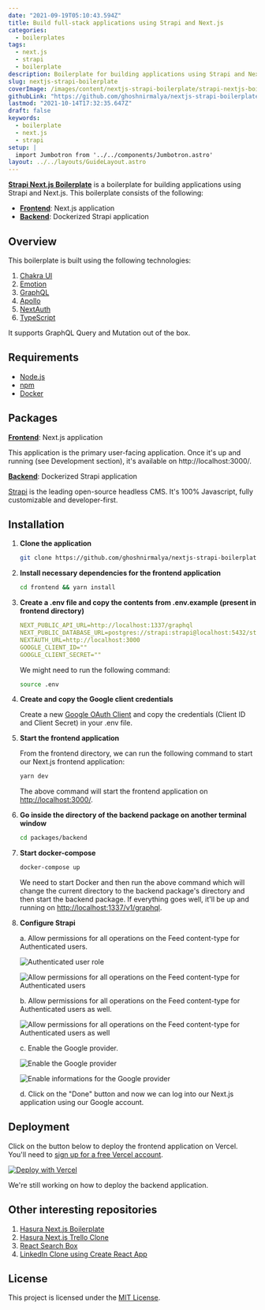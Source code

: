 ```yaml
---
date: "2021-09-19T05:10:43.594Z"
title: Build full-stack applications using Strapi and Next.js
categories:
  - boilerplates
tags:
  - next.js
  - strapi
  - boilerplate
description: Boilerplate for building applications using Strapi and Next.js.
slug: nextjs-strapi-boilerplate
coverImage: /images/content/nextjs-strapi-boilerplate/strapi-nextjs-boilerplate.png
githubLink: "https://github.com/ghoshnirmalya/nextjs-strapi-boilerplate"
lastmod: "2021-10-14T17:32:35.647Z"
draft: false
keywords:
  - boilerplate
  - next.js
  - strapi
setup: |
  import Jumbotron from '../../components/Jumbotron.astro'
layout: ../../layouts/GuideLayout.astro
---
```


<Jumbotron
  description="Built on top of Strapi and Next.js"
  githubLink="https://github.com/ghoshnirmalya/nextjs-strapi-boilerplate"
  demoLink="https://nextjs-strapi-boilerplate.vercel.app/"
/>

[**Strapi Next.js Boilerplate**](https://github.com/ghoshnirmalya/nextjs-strapi-boilerplate) is a boilerplate for building applications using Strapi and Next.js. This boilerplate consists of the following:

- [**Frontend**](https://github.com/ghoshnirmalya/nextjs-strapi-boilerplate/tree/master/frontend): Next.js application
- [**Backend**](https://github.com/ghoshnirmalya/nextjs-strapi-boilerplate/tree/master/backend): Dockerized Strapi application

## Overview

This boilerplate is built using the following technologies:

1. [Chakra UI](https://chakra-ui.com/)
2. [Emotion](https://emotion.sh/)
3. [GraphQL](https://graphql.org/)
4. [Apollo](https://www.apollographql.com/)
5. [NextAuth](https://next-auth.js.org/)
6. [TypeScript](https://www.typescriptlang.org/)

It supports GraphQL Query and Mutation out of the box.

## Requirements

- [Node.js](https://nodejs.org/)
- [npm](https://www.npmjs.com/)
- [Docker](https://www.docker.com/)

## Packages

[**Frontend**](https://github.com/ghoshnirmalya/nextjs-strapi-boilerplate/tree/master/frontend): Next.js application

This application is the primary user-facing application. Once it's up and running (see Development section), it's available on http://localhost:3000/.

[**Backend**](https://github.com/ghoshnirmalya/nextjs-strapi-boilerplate/tree/master/backend): Dockerized Strapi application

[Strapi](https://strapi.io/) is the leading open-source headless CMS. It's 100% Javascript, fully customizable and developer-first.

## Installation

1. **Clone the application**

   ```bash
   git clone https://github.com/ghoshnirmalya/nextjs-strapi-boilerplate
   ```

2. **Install necessary dependencies for the frontend application**

   ```bash
   cd frontend && yarn install
   ```

3. **Create a .env file and copy the contents from .env.example (present in frontend directory)**

   ```yaml
   NEXT_PUBLIC_API_URL=http://localhost:1337/graphql
   NEXT_PUBLIC_DATABASE_URL=postgres://strapi:strapi@localhost:5432/strapi
   NEXTAUTH_URL=http://localhost:3000
   GOOGLE_CLIENT_ID=""
   GOOGLE_CLIENT_SECRET=""
   ```

   We might need to run the following command:

   ```bash
   source .env
   ```

4. **Create and copy the Google client credentials**

   Create a new [Google OAuth Client](https://console.developers.google.com/apis/credentials/oauthclient) and copy the credentials (Client ID and Client Secret) in your .env file.

5. **Start the frontend application**

   From the frontend directory, we can run the following command to start our Next.js frontend application:

   ```bash
   yarn dev
   ```

   The above command will start the frontend application on [http://localhost:3000/](http://localhost:3000).

6. **Go inside the directory of the backend package on another terminal window**

   ```bash
   cd packages/backend
   ```

7. **Start docker-compose**

   ```bash
   docker-compose up
   ```

   We need to start Docker and then run the above command which will change the current directory to the backend package's directory and then start the backend package. If everything goes well, it'll be up and running on [http://localhost:1337/v1/graphql](http://localhost:1337/v1/graphql).

8. **Configure Strapi**

   a. Allow permissions for all operations on the Feed content-type for Authenticated users.

   ![Authenticated user role](/images/content/nextjs-strapi-boilerplate/1.png)

   ![Allow permissions for all operations on the Feed content-type for Authenticated users](/images/content/nextjs-strapi-boilerplate/2.png)

   b. Allow permissions for all operations on the Feed content-type for Authenticated users as well.

   ![Allow permissions for all operations on the Feed content-type for Authenticated users as well](/images/content/nextjs-strapi-boilerplate/3.png)

   c. Enable the Google provider.

   ![Enable the Google provider](/images/content/nextjs-strapi-boilerplate/4.png)

   ![Enable informations for the Google provider](/images/content/nextjs-strapi-boilerplate/5.png)

   d. Click on the "Done" button and now we can log into our Next.js application using our Google account.

## Deployment

Click on the button below to deploy the frontend application on Vercel. You'll need to [sign up for a free Vercel account](https://vercel.com/signup/).

[![Deploy with Vercel](https://vercel.com/button)](https://vercel.com/import/git?s=https%3A%2F%2Fgithub.com%2Fghoshnirmalya%2Fnextjs-strapi-boilerplate%2Ftree%2Fmaster%2Ffrontend&env=NEXT_PUBLIC_API_URL,NEXT_PUBLIC_WS_URL,DATABASE_URL,AUTH_PRIVATE_KEY,EMAIL_SERVER,EMAIL_FROM,NEXTAUTH_URL,GOOGLE_CLIENT_ID,GOOGLE_CLIENT_SECRET&project-name=nextjs-strapi-boilerplate&repo-name=nextjs-strapi-boilerplate)

We're still working on how to deploy the backend application.

## Other interesting repositories

1. [Hasura Next.js Boilerplate](https://github.com/ghoshnirmalya/nextjs-hasura-boilerplate)
2. [Hasura Next.js Trello Clone](https://github.com/ghoshnirmalya/nextjs-hasura-trello-clone)
3. [React Search Box](https://github.com/ghoshnirmalya/react-search-box)
4. [LinkedIn Clone using Create React App](https://github.com/ghoshnirmalya/linkedin-clone-react-frontend)

## License

This project is licensed under the [MIT License](https://opensource.org/licenses/MIT).
